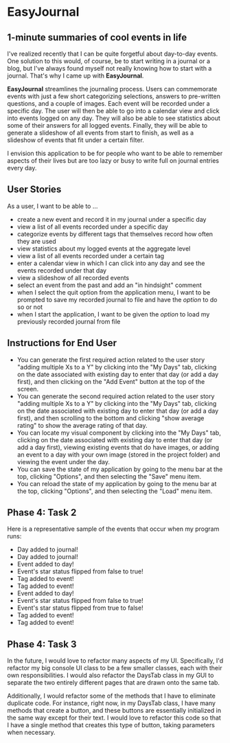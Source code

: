 # EasyJournal

## 1-minute summaries of cool events in life

I've realized recently that I can be quite forgetful about day-to-day events. 
One solution to this would, of course, be to start writing in a journal or a
blog, but I've always found myself not really knowing how to start with a
journal. That's why I came up with **EasyJournal**.

**EasyJournal** streamlines the journaling process. Users can commemorate events
with just a few short categorizing selections, answers to pre-written 
questions, and a couple of images. Each event will be recorded under a specific
day. The user will then be able to go into a calendar view and click into events 
logged on any day. They will also be able to see statistics about some of their 
answers for all logged events. Finally, they will be able to generate a 
slideshow of all events from start to finish, as well as a slideshow of events 
that fit under a certain filter.

I envision this application to be for people who want to be able to remember 
aspects of their lives but are too lazy or busy to write full on journal 
entries every day.

## User Stories
As a user, I want to be able to ...
- create a new event and record it in my journal under a specific day
- view a list of all events recorded under a specific day
- categorize events by different tags that themselves record how often they are
used
- view statistics about my logged events at the aggregate level 
- view a list of all events recorded under a certain tag
- enter a calendar view in which I can click into any day and see the events 
recorded under that day
- view a slideshow of all recorded events
- select an event from the past and add an "in hindsight" comment
- when I select the quit option from the application menu, I want to be 
prompted to save my recorded journal to file and have the *option* to do so or 
not
- when I start the application, I want to be given the *option* to load my 
previously recorded journal from file

## Instructions for End User

- You can generate the first required action related to the user story "adding 
multiple Xs to a Y" by clicking into the "My Days" tab, clicking on the date 
associated with existing day to enter that day (or add a day first), and then
clicking on the "Add Event" button at the top of the screen.
- You can generate the second required action related to the user story "adding 
multiple Xs to a Y" by clicking into the "My Days" tab, clicking on the date 
associated with existing day to enter that day (or add a day first), and then
scrolling to the bottom and clicking "show average rating" to show the average
rating of that day.
- You can locate my visual component by clicking into the "My Days" tab, 
clicking on the date associated with existing day to enter that day (or add a 
day first), viewing existing events that do have images, or adding an event to
a day with your own image (stored in the project folder) and viewing the event 
under the day.
- You can save the state of my application by going to the menu bar at the top,
clicking "Options", and then selecting the "Save" menu item.
- You can reload the state of my application by going to the menu bar at the 
top, clicking "Options", and then selecting the "Load" menu item.

## Phase 4: Task 2
Here is a representative sample of the events that occur when my program runs:
- Day added to journal!
- Day added to journal!
- Event added to day!
- Event's star status flipped from false to true!
- Tag added to event!
- Tag added to event!
- Event added to day!
- Event's star status flipped from false to true!
- Event's star status flipped from true to false!
- Tag added to event!
- Tag added to event!

## Phase 4: Task 3
In the future, I would love to refactor many aspects of my UI. Specifically, 
I'd refactor my big console UI class to be a few smaller classes, each with
their own responsibilities. I would also refactor the DaysTab class in my GUI
to separate the two entirely different pages that are drawn onto the same tab.

Additionally, I would refactor some of the methods that I have to eliminate
duplicate code. For instance, right now, in my DaysTab class, I have many 
methods that create a button, and these buttons are essentially initialized in
the same way except for their text. I would love to refactor this code so that
I have a single method that creates this type of button, taking parameters when
necessary.
